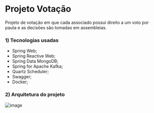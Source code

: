 # Projeto Votação
Projeto de votação em que cada associado possui direito a um voto por pauta e as decisões são tomadas em assembleias.

### 1) Tecnologias usadas
- Spring Web;
- Spring Reactive Web;
- Spring Data MongoDB;
- Spring for Apache Kafka;
- Quartz Scheduler;
- Swagger;
- Docker;

### 2) Arquitetura do projeto

![image](https://user-images.githubusercontent.com/74054701/218745341-07ec4f2b-86ef-41a6-b01d-00d4aff4d15d.png)


